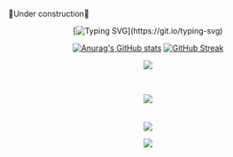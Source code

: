 🚧Under construction🚧

<div align="center">

[![Typing SVG](https://readme-typing-svg.demolab.com/?lines=Welcome+to+my+profile;Enjoy!)](https://git.io/typing-svg)


[![Anurag's GitHub stats](https://github-readme-stats.vercel.app/api?username=noob002)](https://github.com/anuraghazra/github-readme-stats)   [![GitHub Streak](https://streak-stats.demolab.com/?user=noob002)](https://git.io/streak-stats) 





![](https://dcbadge.vercel.app/api/shield/550089620675756052?logoColor=presence)

<br>


![](http://github-profile-summary-cards.vercel.app/api/cards/profile-details?username=noob002&theme=nord_bright)  
<br><br>
![](https://raw.githubusercontent.com/noob002/github-stats-transparent/output/generated/languages.svg)


![](https://gist.github.com/dbaebc58205aa9562daad8c9aa7b8e56.git)

</div>
<!--
**noob002/noob002** is a ✨ _special_ ✨ repository because its `README.md` (this file) appears on your GitHub profile.

Here are some ideas to get you started:

- 🔭 I’m currently working on ...
- 🌱 I’m currently learning ...
- 👯 I’m looking to collaborate on ...
- 🤔 I’m looking for help with ...
- 💬 Ask me about ...
- 📫 How to reach me: ...
- 😄 Pronouns: ...
- ⚡ Fun fact: ...
-->
